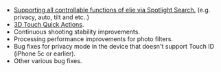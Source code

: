 - [Supporting all controllable functions of elie via Spotlight Search.](https://vimeo.com/152381315) (e.g. privacy, auto, tilt and etc..)
- [3D Touch Quick Actions](http://elie.camera/assets/images/scrs_quickaction.jpg).
- Continuous shooting stability improvements.
- Processing performance improvements for photo filters.
- Bug fixes for privacy mode in the device that doesn't support Touch ID (iPhone 5c or earlier).
- Other various bug fixes.
